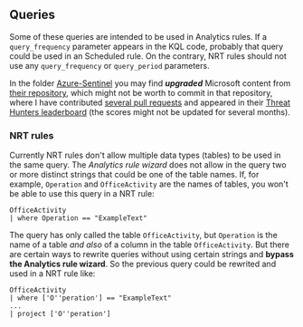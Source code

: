 ## Queries

Some of these queries are intended to be used in Analytics rules. If a ```query_frequency``` parameter appears in the KQL code, probably that query could be used in an Scheduled rule. On the contrary, NRT rules should not use any ```query_frequency``` or ```query_period``` parameters.

In the folder [Azure-Sentinel](https://github.com/ep3p/Sentinel_KQL/tree/main/Queries/Azure-Sentinel) you may find ***upgraded*** Microsoft content from [their repository](https://github.com/Azure/Azure-Sentinel/tree/master/Detections), which might not be worth to commit in that repository, where I have contributed [several pull requests](https://github.com/Azure/Azure-Sentinel/pulls?q=is%3Apr+author%3Aep3p) and appeared in their [Threat Hunters leaderboard](https://github.com/Azure/Azure-Sentinel/blob/master/Tools/stats/stats.md) (the scores might not be updated for several months).

### NRT rules

Currently NRT rules don't allow multiple data types (tables) to be used in the same query. The *Analytics rule wizard* does not allow in the query two or more distinct strings that could be one of the table names. If, for example, ```Operation``` and ```OfficeActivity``` are the names of tables, you won't be able to use this query in a NRT rule:
```
OfficeActivity
| where Operation == "ExampleText"
```
The query has only called the table ```OfficeActivity```, but ```Operation``` is the name of a table *and also* of a column in the table ```OfficeActivity```. But there are certain ways to rewrite queries without using certain strings and **bypass the Analytics rule wizard**. So the previous query could be rewrited and used in a NRT rule like:
```
OfficeActivity
| where ['O''peration'] == "ExampleText"
...
| project ['O''peration']
```

